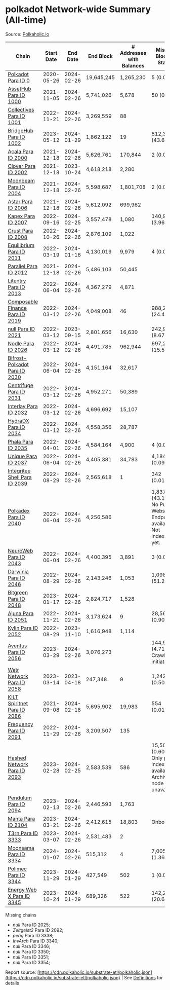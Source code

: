 # polkadot Network-wide Summary (All-time)

Source: [Polkaholic.io](https://polkaholic.io)


| Chain            | Start Date | End Date | End Block | # Addresses with Balances | Missing Blocks / Status |
| ---------------- | ---------- | ---------| --------- | ------------------------- | ----------------------- |
| [Polkadot Para ID 0](/polkadot/0-polkadot) | 2020-05-26 | 2024-02-26 | 19,645,245 |  1,265,230 | 5 (0.00%)  |
| [AssetHub Para ID 1000](/polkadot/1000-assethub) | 2021-11-05 | 2024-02-26 | 5,741,026 |  5,678 | 50 (0.00%)  |
| [Collectives Para ID 1001](/polkadot/1001-collectives) | 2022-11-21 | 2024-02-26 | 3,269,559 |  88 |    |
| [BridgeHub Para ID 1002](/polkadot/1002-bridgehub) | 2023-05-12 | 2024-01-29 | 1,862,122 |  19 | 812,302 (43.62%)  |
| [Acala Para ID 2000](/polkadot/2000-acala) | 2021-12-18 | 2024-02-26 | 5,626,761 |  170,844 | 2 (0.00%)  |
| [Clover Para ID 2002](/polkadot/2002-clover) | 2021-12-18 | 2023-10-24 | 4,618,218 |  2,280 |    |
| [Moonbeam Para ID 2004](/polkadot/2004-moonbeam) | 2021-12-18 | 2024-02-26 | 5,598,687 |  1,801,708 | 2 (0.00%)  |
| [Astar Para ID 2006](/polkadot/2006-astar) | 2021-12-18 | 2024-02-26 | 5,612,092 |  699,962 |    |
| [Kapex Para ID 2007](/polkadot/2007-kapex) | 2022-09-16 | 2024-02-25 | 3,557,478 |  1,080 | 140,992 (3.96%)  |
| [Crust Para ID 2008](/polkadot/2008-crust) | 2022-10-26 | 2024-02-26 | 2,876,109 |  1,022 |    |
| [Equilibrium Para ID 2011](/polkadot/2011-equilibrium) | 2022-03-19 | 2024-01-16 | 4,130,019 |  9,979 | 4 (0.00%)  |
| [Parallel Para ID 2012](/polkadot/2012-parallel) | 2021-12-18 | 2024-02-26 | 5,486,103 |  50,445 |    |
| [Litentry Para ID 2013](/polkadot/2013-litentry) | 2022-06-04 | 2024-02-26 | 4,367,279 |  4,871 |    |
| [Composable Finance Para ID 2019](/polkadot/2019-composable) | 2022-03-12 | 2024-02-26 | 4,049,008 |  46 | 988,228 (24.41%)  |
| [null Para ID 2021](/polkadot/2021-efinity) | 2022-03-12 | 2023-09-15 | 2,801,656 |  16,630 | 242,949 (8.67%)  |
| [Nodle Para ID 2026](/polkadot/2026-nodle) | 2022-03-12 | 2024-02-26 | 4,491,785 |  962,944 | 697,249 (15.52%)  |
| [Bifrost-Polkadot Para ID 2030](/polkadot/2030-bifrost) | 2022-06-04 | 2024-02-26 | 4,151,164 |  32,617 |    |
| [Centrifuge Para ID 2031](/polkadot/2031-centrifuge) | 2022-03-12 | 2024-02-26 | 4,952,271 |  50,389 |    |
| [Interlay Para ID 2032](/polkadot/2032-interlay) | 2022-03-12 | 2024-02-26 | 4,696,692 |  15,107 |    |
| [HydraDX Para ID 2034](/polkadot/2034-hydradx) | 2022-03-12 | 2024-02-26 | 4,558,356 |  28,787 |    |
| [Phala Para ID 2035](/polkadot/2035-phala) | 2022-04-01 | 2024-02-26 | 4,584,164 |  4,900 | 4 (0.00%)  |
| [Unique Para ID 2037](/polkadot/2037-unique) | 2022-06-04 | 2024-02-26 | 4,405,381 |  34,783 | 4,184 (0.09%)  |
| [Integritee Shell Para ID 2039](/polkadot/2039-integritee) | 2022-08-29 | 2024-02-26 | 2,565,618 |  1 | 342 (0.01%)  |
| [Polkadex Para ID 2040](/polkadot/2040-polkadex) | 2022-06-04 | 2024-02-26 | 4,256,586 |   | 1,837,152 (43.16%) No Public Websocket Endpoint available: Not indexing yet. |
| [NeuroWeb Para ID 2043](/polkadot/2043-neuroweb) | 2022-06-04 | 2024-02-26 | 4,400,395 |  3,891 | 3 (0.00%)  |
| [Darwinia Para ID 2046](/polkadot/2046-darwinia) | 2022-08-29 | 2024-02-26 | 2,143,246 |  1,053 | 1,098,047 (51.23%)  |
| [Bitgreen Para ID 2048](/polkadot/2048-bitgreen) | 2023-01-17 | 2024-02-26 | 2,824,717 |  1,528 |    |
| [Ajuna Para ID 2051](/polkadot/2051-ajuna) | 2022-11-21 | 2024-02-26 | 3,173,624 |  9 | 28,565 (0.90%)  |
| [Kylin Para ID 2052](/polkadot/2052-kylin) | 2022-08-29 | 2023-11-10 | 1,616,948 |  1,114 |    |
| [Aventus Para ID 2056](/polkadot/2056-aventus) | 2023-03-29 | 2024-02-26 | 3,076,273 |   | 144,921 (4.71%) Crawling initiated |
| [Watr Network Para ID 2058](/polkadot/2058-watr) | 2023-03-14 | 2023-04-18 | 247,348 |  9 | 1,242 (0.50%)  |
| [KILT Spiritnet Para ID 2086](/polkadot/2086-kilt) | 2021-09-08 | 2024-02-18 | 5,695,902 |  19,983 | 554 (0.01%)  |
| [Frequency Para ID 2091](/polkadot/2091-frequency) | 2022-11-29 | 2024-02-26 | 3,209,507 |  135 |    |
| [Hashed Network Para ID 2093](/polkadot/2093-hashed) | 2023-02-28 | 2024-02-25 | 2,583,539 |  586 | 15,509 (0.60%) Only partial index available: Archive node unavailable |
| [Pendulum Para ID 2094](/polkadot/2094-pendulum) | 2023-02-13 | 2024-02-26 | 2,446,593 |  1,763 |    |
| [Manta Para ID 2104](/polkadot/2104-manta) | 2023-03-21 | 2024-02-26 | 2,412,615 |  18,803 |   Onboarding |
| [T3rn Para ID 3333](/polkadot/3333-t3rn) | 2023-03-07 | 2024-02-26 | 2,531,483 |  2 |    |
| [Moonsama Para ID 3334](/polkadot/3334-moonsama) | 2024-01-07 | 2024-02-26 | 515,312 |  4 | 7,005 (1.36%)  |
| [Polimec Para ID 3344](/polkadot/3344-polimec) | 2023-11-29 | 2024-01-29 | 427,549 |  502 | 1 (0.00%)  |
| [Energy Web X Para ID 3345](/polkadot/3345-energywebx) | 2023-10-24 | 2024-01-29 | 689,326 |  522 | 142,272 (20.64%)  |

Missing chains


* *null* Para ID 2025; 
* *Zeitgeist2* Para ID 2092; 
* *peaq* Para ID 3338; 
* *InvArch* Para ID 3340; 
* *null* Para ID 3346; 
* *null* Para ID 3350; 
* *null* Para ID 3351; 
* *null* Para ID 3354; 

Report source: [https://cdn.polkaholic.io/substrate-etl/polkaholic.json](https://cdn.polkaholic.io/substrate-etl/polkaholic.json) | See [Definitions](/DEFINITIONS.md) for details
